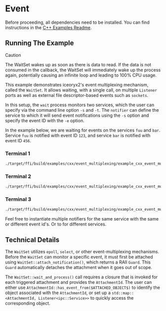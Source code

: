 # Event

Before proceeding, all dependencies need to be installed. You can find
instructions in the [C++ Examples Readme](../README.md).

## Running The Example

> [!CAUTION]
> The WaitSet wakes up as soon as there is data to read. If the data
> is not consumed in the callback, the WaitSet will immediately wake
> up the process again, potentially causing an infinite loop and leading
> to 100% CPU usage.

This example demonstrates iceoryx2's event multiplexing mechanism,
called the `WaitSet`. It allows waiting, with a single call, on
multiple `Listener` ports as well as external file descriptor-based
events such as `sockets`.

In this setup, the `wait` process monitors two services, which the
user can specify via the command line option `-s` and `-t`.
The `notifier` can define the service to which it will send event
notifications using the `-s` option and specify the event ID with
the `-e` option.

In the example below, we are waiting for events on the services `fuu` and
`bar`. Service `fuu` is notified with event ID `123`, and service `bar` is
notified with event ID `456`.

### Terminal 1

```sh
./target/ffi/build/examples/cxx/event_multiplexing/example_cxx_event_multiplexing_wait -s fuu -t bar
```

### Terminal 2

```sh
./target/ffi/build/examples/cxx/event_multiplexing/example_cxx_event_multiplexing_notifier -s "fuu" -e 123
```

### Terminal 3

```sh
./target/ffi/build/examples/cxx/event_multiplexing/example_cxx_event_multiplexing_notifier -s "bar" -e 456
```

Feel free to instantiate multiple notifiers for the same service with the same
or different event id's. Or to for different services.

## Technical Details

The `WaitSet` utilizes `epoll`, `select`, or other event-multiplexing
mechanisms. Before the `WaitSet` can monitor a specific event, it must first be
attached using `WaitSet::attach_notification()`, which returns a RAII `Guard`.
This `Guard` automatically detaches the attachment when it goes out of scope.

The `WaitSet::wait_and_process()` call requires a closure that is invoked for
each triggered attachment and provides the `AttachmentId`. The user can either
use `AttachmentId::has_event_from($ATTACHED_OBJECT$)` to identify the object
associated with the `AttachmentId`, or set up a
`std::map::<AttachmentId, Listener<ipc::Service>>` to quickly access the
corresponding object.
